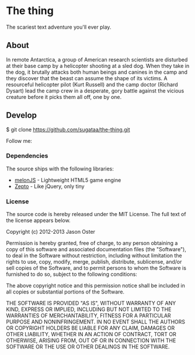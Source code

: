 # The thing

The scariest text adventure you'll ever play.

## About

In remote Antarctica, a group of American research scientists are disturbed
at their base camp by a helicopter shooting at a sled dog. When they take in
the dog, it brutally attacks both human beings and canines in the camp and
they discover that the beast can assume the shape of its victims. A resourceful
helicopter pilot (Kurt Russell) and the camp doctor (Richard Dysart) lead the
camp crew in a desperate, gory battle against the vicious creature before it
picks them all off, one by one.

## Develop

  $ git clone https://github.com/sugataa/the-thing.git

Follow me:

<TBD>

### Dependencies

The source ships with the following libraries:

* [melonJS](http://www.melonjs.org/) - Lightweight HTML5 game engine
* [Zepto](http://www.zeptojs.com/) - Like jQuery, only tiny

### License

The source code is hereby released under the MIT License. The full text of the
license appears below.

Copyright (c) 2012-2013 Jason Oster

Permission is hereby granted, free of charge, to any person obtaining a copy of
this software and associated documentation files (the "Software"), to deal in
the Software without restriction, including without limitation the rights to
use, copy, modify, merge, publish, distribute, sublicense, and/or sell copies of
the Software, and to permit persons to whom the Software is furnished to do so,
subject to the following conditions:

The above copyright notice and this permission notice shall be included in all
copies or substantial portions of the Software.

THE SOFTWARE IS PROVIDED "AS IS", WITHOUT WARRANTY OF ANY KIND, EXPRESS OR
IMPLIED, INCLUDING BUT NOT LIMITED TO THE WARRANTIES OF MERCHANTABILITY,
FITNESS FOR A PARTICULAR PURPOSE AND NONINFRINGEMENT. IN NO EVENT SHALL THE
AUTHORS OR COPYRIGHT HOLDERS BE LIABLE FOR ANY CLAIM, DAMAGES OR OTHER
LIABILITY, WHETHER IN AN ACTION OF CONTRACT, TORT OR OTHERWISE, ARISING FROM,
OUT OF OR IN CONNECTION WITH THE SOFTWARE OR THE USE OR OTHER DEALINGS IN THE
SOFTWARE.
